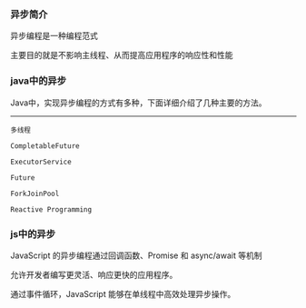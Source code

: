 ### 异步简介

异步编程是一种编程范式

主要目的就是不影响主线程、从而提高应用程序的响应性和性能



### java中的异步

Java中，实现异步编程的方式有多种，下面详细介绍了几种主要的方法。

------

`多线程`

`CompletableFuture`

`ExecutorService`

`Future`

`ForkJoinPool`

`Reactive Programming`







### js中的异步

JavaScript 的异步编程通过回调函数、Promise 和 async/await 等机制

允许开发者编写更灵活、响应更快的应用程序。

通过事件循环，JavaScript 能够在单线程中高效处理异步操作。

